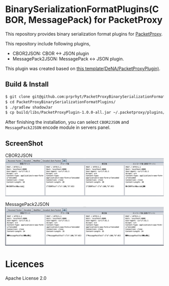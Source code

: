 # BinarySerializationFormatPlugins(CBOR, MessagePack) for PacketProxy

This repository provides binary serialization format plugins for [PacketProxy](https://github.com/DeNA/PacketProxy).

This repository include following plugins,

- CBOR2JSON: CBOR <-> JSON plugin
- MessagePack2JSON: MessagePack <-> JSON plugin.

This plugin was created based on [this template(DeNA/PacketProxyPlugin)](https://github.com/DeNA/PacketProxyPlugin).

## Build & Install

```bash
$ git clone git@github.com:prprhyt/PacketProxyBinarySerializationFormatPlugins.git
$ cd PacketProxyBinarySerializationFormatPlugins/
$ ./gradlew shadowJar
$ cp build/libs/PacketProxyPlugin-1.0.0-all.jar ~/.packetproxy/plugins/BinarySerializationFormatPlugins.jar
```

After finishing the installation, you can select `CBOR2JSON` and `MessagePack2JSON` encode module in servers panel.

## ScreenShot

CBOR2JSON
![CBOR2JSON](https://github.com/prprhyt/PacketProxyBinarySerializationFormatPlugins/raw/master/screenshot/cbor2json.png)

MessagePack2JSON
![MessagePack2JSON](https://github.com/prprhyt/PacketProxyBinarySerializationFormatPlugins/raw/master/screenshot/msgpack2json.png)

# Licences

Apache License 2.0
